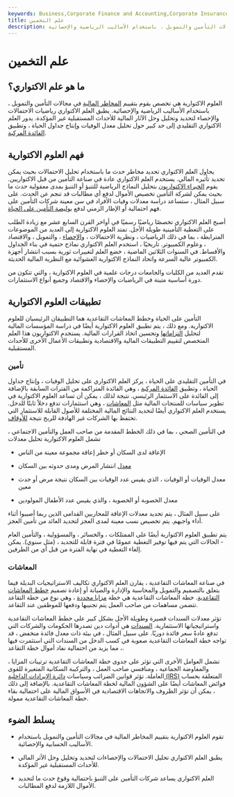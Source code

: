 ```yaml
---
keywords: Business,Corporate Finance and Accounting,Corporate Insurance
title: علم التخمين
description: العلوم الاكتوارية هي تخصص يقوم بتقييم المخاطر المالية في مجالات التأمين والتمويل ، باستخدام الأساليب الرياضية والإحصائية.
---
```


# علم التخمين
## ما هو علم الاكتواري؟

العلوم الاكتوارية هي تخصص يقوم بتقييم [المخاطر المالية](/financialrisk) في مجالات التأمين والتمويل ، باستخدام الأساليب الرياضية والإحصائية. يطبق العلم الاكتواري رياضيات الاحتمالات والإحصاء لتحديد وتحليل وحل الآثار المالية للأحداث المستقبلية غير المؤكدة. يدور العلم الاكتواري التقليدي إلى حد كبير حول تحليل معدل الوفيات وإنتاج جداول الحياة ، وتطبيق [الفائدة المركبة](/compoundinterest).

## فهم العلوم الاكتوارية

يحاول العلم الاكتواري تحديد مخاطر حدث ما باستخدام تحليل الاحتمالات بحيث يمكن تحديد تأثيره المالي. يستخدم العلم الاكتواري عادة في صناعة التأمين من قبل الاكتواريين. يقوم [الخبراء الاكتواريون](/actuary) بتحليل النماذج الرياضية للتنبؤ أو التنبؤ بمدى معقولية حدث ما بحيث يمكن لشركة التأمين تخصيص الأموال لدفع أي مطالبات قد تنجم عن الحدث. على سبيل المثال ، ستساعد دراسة معدلات وفيات الأفراد في سن معينة شركات التأمين على فهم احتمالية أو الإطار الزمني لدفع [بوليصة التأمين على الحياة](/lifeinsurance).

أصبح العلم الاكتواري تخصصًا رياضيًا رسميًا في أواخر القرن السابع عشر مع زيادة الطلب على التغطية التأمينية طويلة الأجل. تمتد العلوم الاكتوارية إلى العديد من الموضوعات المترابطة ، بما في ذلك الرياضيات ، ونظرية الاحتمالات ، [والإحصاء](/statistics) ، والتمويل ، والاقتصاد ، وعلوم الكمبيوتر. تاريخيًا ، استخدم العلم الاكتواري نماذج حتمية في بناء الجداول والأقساط. في السنوات الثلاثين الماضية ، خضع العلم لتغييرات ثورية بسبب انتشار أجهزة الكمبيوتر عالية السرعة واتحاد النماذج الاكتوارية العشوائية مع النظرية المالية الحديثة.

تقدم العديد من الكليات والجامعات درجات علمية في العلوم الاكتوارية ، والتي تتكون من دورة أساسية متينة في الرياضيات والإحصاء والاقتصاد وجميع أنواع الاستثمارات.

## تطبيقات العلوم الاكتوارية

التأمين على الحياة وخطط المعاشات التقاعدية هما التطبيقان الرئيسيان للعلوم الاكتوارية. ومع ذلك ، يتم تطبيق العلوم الاكتوارية أيضًا في دراسة المؤسسات المالية لتحليل [التزاماتها](/liability) وتحسين اتخاذ القرارات المالية. يستخدم الاكتواريون هذا العلم المتخصص لتقييم التطبيقات المالية والاقتصادية وتطبيقات الأعمال الأخرى للأحداث المستقبلية.

### تأمين

في التأمين التقليدي على الحياة ، يركز العلم الاكتواري على تحليل الوفيات ، وإنتاج جداول الحياة ، وتطبيق [الفائدة المركبة](/compoundinterest) ، وهي الفائدة المتراكمة من الفترات السابقة بالإضافة إلى الفائدة على الاستثمار الرئيسي. نتيجة لذلك ، يمكن أن تساعد العلوم الاكتوارية في تطوير سياسات للمنتجات المالية مثل [المعاشات](/annuity) ، وهي استثمارات تدفع دخلاً ثابتًا للدخل. يستخدم العلم الاكتواري أيضًا لتحديد النتائج المالية المختلفة للأصول القابلة للاستثمار التي تحتفظ بها الشركات غير الهادفة للربح نتيجة [للأوقاف](/endowment).

في التأمين الصحي ، بما في ذلك الخطط المقدمة من صاحب العمل والتأمين الاجتماعي ، تشمل العلوم الاكتوارية تحليل معدلات

- الإعاقة لدى السكان أو خطر إعاقة مجموعة معينة من الناس

- [معدل](/morbidity-rate) انتشار المرض ومدى حدوثه بين السكان

- معدل الوفيات أو الوفيات ، الذي يقيس عدد الوفيات بين السكان نتيجة مرض أو حدث معين

- معدل الخصوبة أو الخصوبة ، والذي يقيس عدد الأطفال المولودين

على سبيل المثال ، يتم تحديد معدلات الإعاقة للمحاربين القدامى الذين ربما أصيبوا أثناء أداء واجبهم. يتم تخصيص نسب معينة لمدى العجز لتحديد العائد من تأمين العجز.

يتم تطبيق العلوم الاكتوارية أيضًا على الممتلكات ، والخسائر ، والمسؤولية ، والتأمين العام - الحالات التي يتم فيها توفير التغطية عمومًا في فترة قابلة للتجديد ، (مثل سنوي). يمكن إلغاء التغطية في نهاية الفترة من قبل أي من الطرفين.

### المعاشات

في صناعة المعاشات التقاعدية ، يقارن العلم الاكتواري تكاليف الاستراتيجيات البديلة فيما يتعلق بالتصميم والتمويل والمحاسبة والإدارة والصيانة أو إعادة تصميم [خطط المعاشات التقاعدية](/pensionplan). خطة المعاشات التقاعدية هي خطة [مزايا محددة](/definedbenefitpensionplan) ، وهي نوع من خطة التقاعد تتضمن مساهمات من صاحب العمل يتم تجنيبها ودفعها للموظفين عند التقاعد.

تؤثر معدلات السندات قصيرة وطويلة الأجل بشكل كبير على خطط المعاشات التقاعدية واستراتيجياتها الاستثمارية. [السندات](/bond) هي أدوات دين تصدرها الحكومات والشركات التي تدفع عادةً سعر فائدة دوريًا. على سبيل المثال ، في بيئة ذات معدل فائدة منخفض ، قد تواجه خطة المعاشات التقاعدية صعوبة في كسب الدخل من السندات التي استثمرت فيها ، مما يزيد من احتمالية نفاد أموال خطة التقاعد.

تشمل العوامل الأخرى التي تؤثر على جدوى خطة المعاشات التقاعدية ترتيبات المزايا ، والمفاوضة الجماعية ، ومنافسي صاحب العمل ، والتركيبة السكانية المتغيرة للقوى العاملة. تؤثر قوانين الضرائب وسياسات [دائرة الإيرادات الداخلية (IRS)](/irs) المتعلقة بحساب فوائض المعاشات أيضًا على الشؤون المالية لخطة المعاشات التقاعدية. بالإضافة إلى ذلك ، يمكن أن تؤثر الظروف والاتجاهات الاقتصادية في الأسواق المالية على احتمالية بقاء خطة المعاشات التقاعدية ممولة.

## يسلط الضوء

- تقوم العلوم الاكتوارية بتقييم المخاطر المالية في مجالات التأمين والتمويل باستخدام الأساليب الحسابية والإحصائية.

- يطبق العلم الاكتواري تحليل الاحتمالات والإحصاءات لتحديد وتحليل وحل الأثر المالي للأحداث المستقبلية غير المؤكدة.

- العلم الاكتواري يساعد شركات التأمين على التنبؤ باحتمالية وقوع حدث ما لتحديد الأموال اللازمة لدفع المطالبات.


